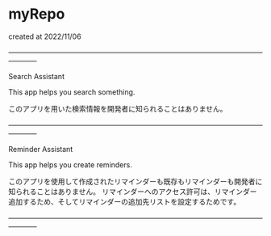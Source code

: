 # myRepo
created at 2022/11/06

————————————————————————————————————————

Search Assistant

This app helps you search something.

このアプリを用いた検索情報を開発者に知られることはありません。

————————————————————————————————————————

Reminder Assistant

This app helps you create reminders.

このアプリを使用して作成されたリマインダーも既存もリマインダーも開発者に知られることはありません。
リマインダーへのアクセス許可は、リマインダー追加するため、そしてリマインダーの追加先リストを設定するためです。

————————————————————————————————————————
